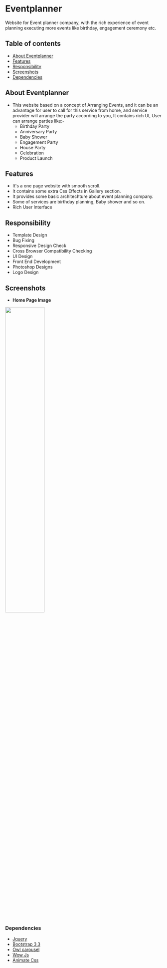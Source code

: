 # Eventplanner
Website for Event planner company, with the rich experience of event planning executing more events like birthday, engagement ceremony etc.



## Table of contents
- [About Eventplanner](#about-eventplanner)
- [Features](#features)
- [Responsibility](#responsibility)
- [Screenshots](#screenshots)
- [Dependencies](#dependencies)



## About Eventplanner
- This website based on a concept of Arranging Events, and it can be an advantage for user to call for this service from home, and service provider will arrange the party according to you, It contains rich UI, User can arrange parties like:-
    - Birthday Party
    - Anniversary Party
    - Baby Shower
    - Engagement Party
    - House Party
    - Celebration
    - Product Launch
    
    
    
## Features

- It's a one page website with smooth scroll.
- It contains some extra Css Effects in Gallery section.
- It provides some basic architechture about event planning company.
- Some of services are birthday planning, Baby shower and so on.
- Rich User Interface


## Responsibility
- Template Design
- Bug Fixing
- Responsive Design Check
- Cross Browser Compatibility Checking
- UI Design
- Front End Development
- Photoshop Designs
- Logo Design

## Screenshots

- **Home Page Image** 
<img src="https://github.com/pras75299/EventpalnnerWeb/blob/master/screenshots/index.jpg" width="50%" height="50%"/>


### Dependencies

- [Jquery](https://code.jquery.com/jquery-3.2.1.min.js) <br/>
- [Bootstrap 3.3](https://getbootstrap.com/docs/3.3/) <br/>
- [Owl carousel](https://owlcarousel2.github.io/OwlCarousel2/demos/responsive.html) <br/>
- [Wow Js](http://mynameismatthieu.com/WOW/) <br/>
- [Animate Css](https://daneden.github.io/animate.css/) <br/>












